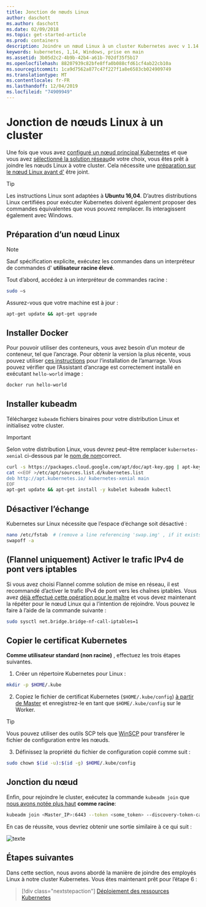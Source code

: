 ```yaml
---
title: Jonction de nœuds Linux
author: daschott
ms.author: daschott
ms.date: 02/09/2018
ms.topic: get-started-article
ms.prod: containers
description: Joindre un nœud Linux à un cluster Kubernetes avec v 1.14.
keywords: kubernetes, 1,14, Windows, prise en main
ms.assetid: 3b05d2c2-4b9b-42b4-a61b-702df35f5b17
ms.openlocfilehash: 88207939c82bfe8ffa0b088cfd61cf4ab22cb10a
ms.sourcegitcommit: 1ca9d7562a877c47f227f1a8e6583cb024909749
ms.translationtype: MT
ms.contentlocale: fr-FR
ms.lasthandoff: 12/04/2019
ms.locfileid: "74909949"
---
```

# <a name="joining-linux-nodes-to-a-cluster"></a>Jonction de nœuds Linux à un cluster

Une fois que vous avez [configuré un nœud principal Kubernetes](creating-a-linux-master.md) et que vous avez [sélectionné la solution réseau](network-topologies.md)de votre choix, vous êtes prêt à joindre les nœuds Linux à votre cluster. Cela nécessite une [préparation sur le nœud Linux avant d'](joining-linux-workers.md#preparing-a-linux-node) être joint.
> [!tip]
> Les instructions Linux sont adaptées à **Ubuntu 16,04**. D’autres distributions Linux certifiées pour exécuter Kubernetes doivent également proposer des commandes équivalentes que vous pouvez remplacer. Ils interagissent également avec Windows.

## <a name="preparing-a-linux-node"></a>Préparation d’un nœud Linux

> [!NOTE]
> Sauf spécification explicite, exécutez les commandes dans un interpréteur de commandes d' **utilisateur racine élevé**.

Tout d’abord, accédez à un interpréteur de commandes racine :

```bash
sudo –s
```

Assurez-vous que votre machine est à jour :

```bash
apt-get update && apt-get upgrade
```

## <a name="install-docker"></a>Installer Docker

Pour pouvoir utiliser des conteneurs, vous avez besoin d’un moteur de conteneur, tel que l’ancrage. Pour obtenir la version la plus récente, vous pouvez utiliser [ces instructions](https://docs.docker.com/install/linux/docker-ce/ubuntu/) pour l’installation de l’amarrage. Vous pouvez vérifier que l’Assistant d’ancrage est correctement installé en exécutant `hello-world` image :

```bash
docker run hello-world
```

## <a name="install-kubeadm"></a>Installer kubeadm

Téléchargez `kubeadm` fichiers binaires pour votre distribution Linux et initialisez votre cluster.

> [!Important]  
> Selon votre distribution Linux, vous devrez peut-être remplacer `kubernetes-xenial` ci-dessous par le [nom de nom](https://wiki.ubuntu.com/Releases)correct.

``` bash
curl -s https://packages.cloud.google.com/apt/doc/apt-key.gpg | apt-key add -
cat <<EOF >/etc/apt/sources.list.d/kubernetes.list
deb http://apt.kubernetes.io/ kubernetes-xenial main
EOF
apt-get update && apt-get install -y kubelet kubeadm kubectl 
```

## <a name="disable-swap"></a>Désactiver l’échange

Kubernetes sur Linux nécessite que l’espace d’échange soit désactivé :

``` bash
nano /etc/fstab  # (remove a line referencing 'swap.img' , if it exists)
swapoff -a
```

## <a name="flannel-only-enable-bridged-ipv4-traffic-to-iptables"></a>(Flannel uniquement) Activer le trafic IPv4 de pont vers iptables

Si vous avez choisi Flannel comme solution de mise en réseau, il est recommandé d’activer le trafic IPv4 de pont vers les chaînes iptables. Vous avez [déjà effectué cette opération pour le maître](network-topologies.md#flannel-in-host-gateway-mode) et vous devez maintenant la répéter pour le nœud Linux qui a l’intention de rejoindre. Vous pouvez le faire à l’aide de la commande suivante :

``` bash
sudo sysctl net.bridge.bridge-nf-call-iptables=1
```

## <a name="copy-kubernetes-certificate"></a>Copier le certificat Kubernetes

**Comme utilisateur standard (non racine)** , effectuez les trois étapes suivantes.

1. Créer un répertoire Kubernetes pour Linux :

```bash
mkdir -p $HOME/.kube
```

2. Copiez le fichier de certificat Kubernetes (`$HOME/.kube/config`) [à partir de Master](./creating-a-linux-master.md#collect-cluster-information) et enregistrez-le en tant que `$HOME/.kube/config` sur le Worker.

> [!tip]
> Vous pouvez utiliser des outils SCP tels que [WinSCP](https://winscp.net/eng/download.php) pour transférer le fichier de configuration entre les nœuds.

3. Définissez la propriété du fichier de configuration copié comme suit :

``` bash
sudo chown $(id -u):$(id -g) $HOME/.kube/config
```

## <a name="joining-node"></a>Jonction du nœud

Enfin, pour rejoindre le cluster, exécutez la commande `kubeadm join` que [nous avons notée plus haut](./creating-a-linux-master.md#initialize-master) **comme racine**:

```bash
kubeadm join <Master_IP>:6443 --token <some_token> --discovery-token-ca-cert-hash <some_hash>
```

En cas de réussite, vous devriez obtenir une sortie similaire à ce qui suit :

![texte](./media/node-join.png)

## <a name="next-steps"></a>Étapes suivantes

Dans cette section, nous avons abordé la manière de joindre des employés Linux à notre cluster Kubernetes. Vous êtes maintenant prêt pour l’étape 6 :
> [!div class="nextstepaction"]
> [Déploiement des ressources Kubernetes](./deploying-resources.md)